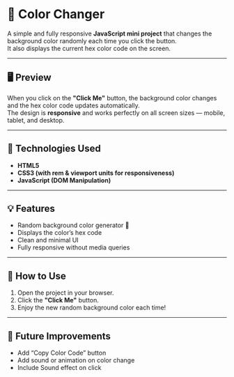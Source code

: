 # 🎨 Color Changer

A simple and fully responsive **JavaScript mini project** that changes the background color randomly each time you click the button.  
It also displays the current hex color code on the screen.

---

## 🖥️ Preview
When you click on the **"Click Me"** button, the background color changes and the hex color code updates automatically.  
The design is **responsive** and works perfectly on all screen sizes — mobile, tablet, and desktop.

---

## 🚀 Technologies Used
- **HTML5**  
- **CSS3 (with rem & viewport units for responsiveness)**  
- **JavaScript (DOM Manipulation)**  

---

## 💡 Features
- Random background color generator 🎨  
- Displays the color’s hex code  
- Clean and minimal UI  
- Fully responsive without media queries  

---

## 🧩 How to Use
1. Open the project in your browser.  
2. Click the **"Click Me"** button.  
3. Enjoy the new random background color each time!

---

## 🌟 Future Improvements
- Add “Copy Color Code” button  
- Add sound or animation on color change
- Include Sound effect on click


